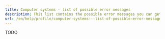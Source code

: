 ```yaml
---
title: Computer systems - list of possible error messages
description: This list contains the possible error messages you can get when using a computer system to communicate with Altinn.
url: /en/help/profile/computer-systems---list-of-possible-error-messages
---
```


TODO